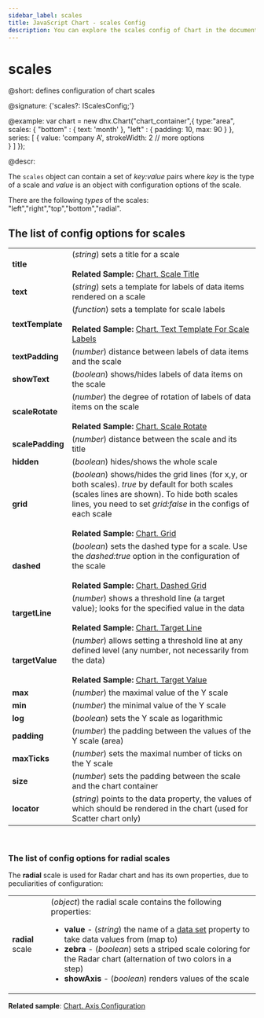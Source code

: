 ```yaml
---
sidebar_label: scales
title: JavaScript Chart - scales Config 
description: You can explore the scales config of Chart in the documentation of the DHTMLX JavaScript UI library. Browse developer guides and API reference, try out code examples and live demos, and download a free 30-day evaluation version of DHTMLX Suite 7.
---
```


# scales

@short: defines configuration of chart scales

@signature: {'scales?: IScalesConfig;'}

@example:
var chart = new dhx.Chart("chart_container",{
    type:"area",
    scales: {
    	"bottom" : {
    		text: 'month'
    	},
    	"left" : {
    		padding: 10,
    		max: 90
    	}
    },
    series: [
        {
           value: 'company A',
           strokeWidth: 2
           // more options   
        }
    ]
});

@descr:

The `scales` object can contain a set of *key:value* pairs where *key* is the type of a scale and *value* is an object with configuration options of the scale.

There are the following *types* of the scales: "left","right","top","bottom","radial".

## The list of config options for scales

<table>
	<tbody>
        <tr>
			<td><b>title</b></td>
			<td>(<i>string</i>) sets a title for a scale <br/>
			<br><b>Related Sample: </b><a href="https://snippet.dhtmlx.com/5ir00fer" target="_blank">Chart. Scale Title</a>
			</td>
		</tr>
		<tr>
			<td><b>text</b></td>
			<td>(<i>string</i>) sets a template for labels of data items rendered on a scale</td>
		</tr>
		<tr>
			<td><b>textTemplate</b></td>
			<td>(<i>function</i>) sets a template for scale labels <br/>
			<br><b>Related Sample: </b><a href="https://snippet.dhtmlx.com/nhm3438n" target="_blank">Chart. Text Template For Scale Labels</a>
			</td>
		</tr>
		<tr>
			<td><b>textPadding</b></td>
			<td>(<i>number</i>) distance between labels of data items and the scale</td>
		</tr>
		<tr>
			<td><b>showText</b></td>
			<td>(<i>boolean</i>) shows/hides labels of data items on the scale</td>
		</tr>
		<tr>
			<td><b>scaleRotate</b></td>
			<td>(<i>number</i>) the degree of rotation of labels of data items on the scale <br/>
			<br><b>Related Sample: </b><a href="https://snippet.dhtmlx.com/iw00fgl5" target="_blank">Chart. Scale Rotate</a>
			</td>
		</tr>
		<tr>
			<td><b>scalePadding</b></td>
			<td>(<i>number</i>) distance between the scale and its title</td>
		</tr>
		<tr>
			<td><b>hidden</b></td>
			<td>(<i>boolean</i>) hides/shows the whole scale</td>
		</tr>
		<tr>
			<td><b>grid</b></td>
			<td>(<i>boolean</i>) shows/hides the grid lines (for x,y, or both scales). <i>true</i> by default for both scales (scales lines are shown). To hide both scales lines, you need to set <i>grid:false</i> in the configs of each scale <br/> 
			<br><b>Related Sample: </b><a href="https://snippet.dhtmlx.com/leqdx9qr" target="_blank">Chart. Grid</a>
			</td>
		</tr>
		<tr>
			<td><b>dashed</b></td>
			<td>(<i>boolean</i>) sets the dashed type for a scale. Use the <i>dashed:true</i> option in the configuration of the scale <br/>
			<br><b>Related Sample: </b><a href="https://snippet.dhtmlx.com/gnj1xc3r" target="_blank">Chart. Dashed Grid</a>
			</td>
		</tr>
		<tr>
			<td><b>targetLine</b></td>
			<td>(<i>number</i>) shows a threshold line (a target value); looks for the specified value in the data <br/>
			<br><b>Related Sample: </b><a href="https://snippet.dhtmlx.com/0h6n0yuy" target="_blank">Chart. Target Line</a>
			</td>
		</tr>
		<tr>
			<td><b>targetValue</b></td>
			<td>(<i>number</i>) allows setting a threshold line at any defined level (any number, not necessarily from the data) <br/>
			<br><b>Related Sample: </b><a href="https://snippet.dhtmlx.com/8d9kgw28" target="_blank">Chart. Target Value</a>
			</td>
		</tr>
		<tr>
			<td><b>max</b></td>
			<td>(<i>number</i>) the maximal value of the Y scale</td>
		</tr>
		<tr>
			<td><b>min</b></td>
			<td>(<i>number</i>) the minimal value of the Y scale</td>
		</tr>
		<tr>
			<td><b>log</b></td>
			<td>(<i>boolean</i>) sets the Y scale as logarithmic</td>
		</tr>
		<tr>
			<td><b>padding</b></td>
			<td>(<i>number</i>) the padding between the values of the Y scale (area)</td>
		</tr>
		<tr>
			<td><b>maxTicks</b></td>
			<td>(<i>number</i>) sets the maximal number of ticks on the Y scale</td>
		</tr>
		<tr>
			<td><b>size</b></td>
			<td>(<i>number</i>) sets the padding between the scale and the chart container</td>
		</tr>
		<tr>
			<td><b>locator</b></td>
			<td>(<i>string</i>) points to the data property, the values of which should be rendered in the chart (used for Scatter chart only)</td>
		</tr>
    </tbody>
</table>
<br/>

### The list of config options for radial scales

The **radial** scale is used for Radar chart and has its own properties, due to peculiarities of configuration:

<table>
	<tbody>
       <tr>
			<td><b>radial</b> scale</td>
			<td>(<i>object</i>) the radial scale contains the following properties:
            	<ul>
                	<li><b>value</b> - (<i>string</i>) the name of a <a href="../../data_loading#preparing-data-set">data set</a> property to take data values from (map to)</li>
                    <li><b>zebra</b> - (<i>boolean</i>) sets a striped scale coloring for the Radar chart (alternation of two colors in a step)</li>
                    <li><b>showAxis</b> - (<i>boolean</i>) renders values of the scale</li>
                </ul>
            </td>
		</tr>
    </tbody>
</table>

**Related sample**: [Chart. Axis Configuration](https://snippet.dhtmlx.com/yksfvhhl)

[comment]: # (@related: chart/configuration_properties.md#scales)
